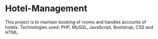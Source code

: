# Hotel-Management
This project is to maintain booking of rooms and handles accounts of hotels. Technologies used: PHP, MySQL, JavaScript, Bootstrap, CSS and HTML.

